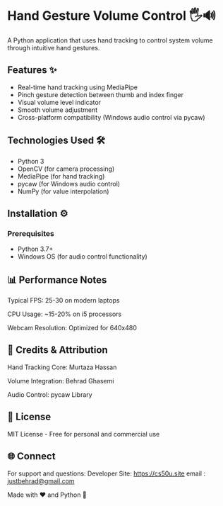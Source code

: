 # Hand Gesture Volume Control 🖐️🔊

A Python application that uses hand tracking to control system volume through intuitive hand gestures.

## Features ✨
- Real-time hand tracking using MediaPipe
- Pinch gesture detection between thumb and index finger
- Visual volume level indicator
- Smooth volume adjustment
- Cross-platform compatibility (Windows audio control via pycaw)

## Technologies Used 🛠️
- Python 3
- OpenCV (for camera processing)
- MediaPipe (for hand tracking)
- pycaw (for Windows audio control)
- NumPy (for value interpolation)

## Installation ⚙️

### Prerequisites
- Python 3.7+
- Windows OS (for audio control functionality)

## 📊 Performance Notes
Typical FPS: 25-30 on modern laptops

CPU Usage: ~15-20% on i5 processors

Webcam Resolution: Optimized for 640x480

## 👏 Credits & Attribution
Hand Tracking Core: Murtaza Hassan

Volume Integration: Behrad Ghasemi

Audio Control: pycaw Library

## 📜 License
MIT License - Free for personal and commercial use

## 🌐 Connect
For support and questions:
Developer Site: https://cs50u.site
email : justbehrad@gmail.com

Made with ❤️ and Python 🐍
